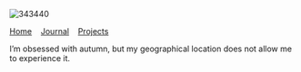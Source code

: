 ![343440](https://user-images.githubusercontent.com/1669261/87329089-a260b300-c560-11ea-9131-4c09fc3a3202.jpg)

[Home](https://github.com/taufik-nurrohman)&nbsp;&nbsp;&nbsp;&nbsp;[Journal](https://latitudu.tk)&nbsp;&nbsp;&nbsp;&nbsp;[Projects](https://taufik-nurrohman.js.org)

I’m obsessed with autumn, but my geographical location does not allow me to experience it.
